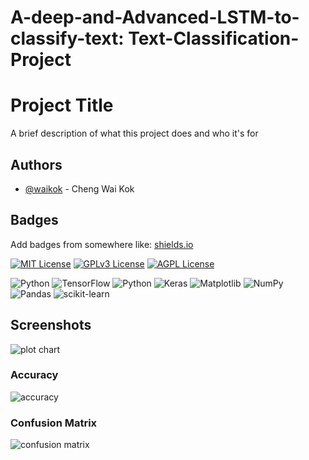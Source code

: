 # A-deep-and-Advanced-LSTM-to-classify-text: Text-Classification-Project
 
# Project Title

A brief description of what this project does and who it's for


## Authors

- [@waikok](https://www.github.com/waikok) - Cheng Wai Kok


## Badges

Add badges from somewhere like: [shields.io](https://shields.io/)

[![MIT License](https://img.shields.io/badge/License-MIT-green.svg)](https://choosealicense.com/licenses/mit/)
[![GPLv3 License](https://img.shields.io/badge/License-GPL%20v3-yellow.svg)](https://opensource.org/licenses/)
[![AGPL License](https://img.shields.io/badge/license-AGPL-blue.svg)](http://www.gnu.org/licenses/agpl-3.0)

![Python](https://img.shields.io/badge/python-3670A0?style=for-the-badge&logo=python&logoColor=ffdd54)
![TensorFlow](https://img.shields.io/badge/TensorFlow-%23FF6F00.svg?style=for-the-badge&logo=TensorFlow&logoColor=white)
![Python](https://img.shields.io/badge/python-3670A0?style=for-the-badge&logo=python&logoColor=ffdd54)
![Keras](https://img.shields.io/badge/Keras-%23D00000.svg?style=for-the-badge&logo=Keras&logoColor=white)
![Matplotlib](https://img.shields.io/badge/Matplotlib-%23ffffff.svg?style=for-the-badge&logo=Matplotlib&logoColor=black)
![NumPy](https://img.shields.io/badge/numpy-%23013243.svg?style=for-the-badge&logo=numpy&logoColor=white)
![Pandas](https://img.shields.io/badge/pandas-%23150458.svg?style=for-the-badge&logo=pandas&logoColor=white)
![scikit-learn](https://img.shields.io/badge/scikit--learn-%23F7931E.svg?style=for-the-badge&logo=scikit-learn&logoColor=white)

## Screenshots
![plot chart](https://user-images.githubusercontent.com/121808701/210244872-828b3979-614f-4edc-9af8-cb052e32e86f.png)
### Accuracy
![accuracy](https://user-images.githubusercontent.com/121808701/210244924-fba4bd82-782a-4e77-a20f-ed3d4c352c8f.png)
### Confusion Matrix
![confusion matrix](https://user-images.githubusercontent.com/121808701/210245041-f7746273-d4e0-400f-9faa-eee91bffbbc7.png)






